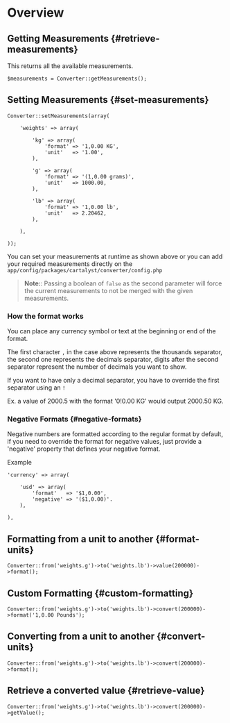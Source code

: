# Overview

## Getting Measurements {#retrieve-measurements}

This returns all the available measurements.

	$measurements = Converter::getMeasurements();

## Setting Measurements {#set-measurements}

	Converter::setMeasurements(array(

		'weights' => array(

			'kg' => array(
				'format' => '1,0.00 KG',
				'unit'   => '1.00',
			),

			'g' => array(
				'format' => '(1,0.00 grams)',
				'unit'   => 1000.00,
			),

			'lb' => array(
				'format' => '1,0.00 lb',
				'unit'   => 2.20462,
			),

		),

	));

You can set your measurements at runtime as shown above or you can add your
required measurements directly on the `app/config/packages/cartalyst/converter/config.php`

> **Note:**: Passing a boolean of `false` as the second parameter will force
the current measurements to not be merged with the given measurements.

### How the format works

You can place any currency symbol or text at the beginning or end of the format.

The first character `,` in the case above represents the thousands separator, the
second one represents the decimals separator, digits after the second separator
represent the number of decimals you want to show.

If you want to have only a decimal separator, you have to override the first separator using an `!`

Ex. a value of 2000.5 with the format '0!0.00 KG' would output 2000.50 KG.

### Negative Formats {#negative-formats}

Negative numbers are formatted according to the regular format by default, if you need to override the format for negative values, just provide a 'negative' property that defines your negative format.

Example

	'currency' => array(

		'usd' => array(
			'format'   => '$1,0.00',
			'negative' => '($1,0.00)'.
		),

	),

## Formatting from a unit to another {#format-units}

	Converter::from('weights.g')->to('weights.lb')->value(200000)->format();

## Custom Formatting {#custom-formatting}

	Converter::from('weights.g')->to('weights.lb')->convert(200000)->format('1,0.00 Pounds');

## Converting from a unit to another {#convert-units}

	Converter::from('weights.g')->to('weights.lb')->convert(200000)->format();

## Retrieve a converted value {#retrieve-value}

	Converter::from('weights.g')->to('weights.lb')->convert(200000)->getValue();
